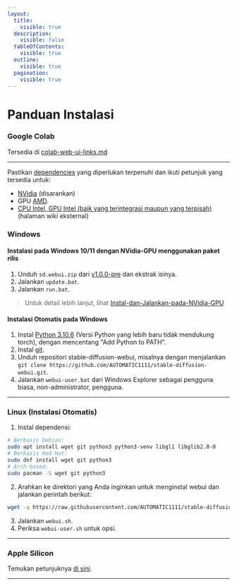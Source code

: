 ```yaml
---
layout:
  title:
    visible: true
  description:
    visible: false
  tableOfContents:
    visible: true
  outline:
    visible: true
  pagination:
    visible: true
---
```


# Panduan Instalasi

### Google Colab

Tersedia di [colab-web-ui-links.md](../links/colab-web-ui-links.md "mention")

***

Pastikan [dependencies](https://github.com/AUTOMATIC1111/stable-diffusion-webui/wiki/Dependencies) yang diperlukan terpenuhi dan ikuti petunjuk yang tersedia untuk:

* [NVidia](https://github.com/AUTOMATIC1111/stable-diffusion-webui/wiki/Install-and-Run-on-NVidia-GPUs) (disarankan)
* GPU [AMD](https://github.com/AUTOMATIC1111/stable-diffusion-webui/wiki/Install-and-Run-on-AMD-GPUs).
* [CPU Intel, GPU Intel (baik yang terintegrasi maupun yang terpisah)](https://github.com/openvinotoolkit/stable-diffusion-webui/wiki/Installation-on-Intel-Silicon) (halaman wiki eksternal)

### Windows

#### Instalasi pada Windows 10/11 dengan NVidia-GPU menggunakan paket rilis

1. Unduh `sd.webui.zip` dari [v1.0.0-pre](https://github.com/AUTOMATIC1111/stable-diffusion-webui/releases/tag/v1.0.0-pre) dan ekstrak isinya.
2. Jalankan `update.bat`.
3. Jalankan `run.bat`.

> Untuk detail lebih lanjut, lihat [Instal-dan-Jalankan-pada-NVidia-GPU](https://github.com/AUTOMATIC1111/stable-diffusion-webui/wiki/Install-and-Run-on-NVidia-GPUs)

#### Instalasi Otomatis pada Windows

1. Instal [Python 3.10.6](https://www.python.org/downloads/release/python-3106/) (Versi Python yang lebih baru tidak mendukung torch), dengan mencentang "Add Python to PATH".
2. Instal [git](https://git-scm.com/download/win).
3. Unduh repositori stable-diffusion-webui, misalnya dengan menjalankan `git clone https://github.com/AUTOMATIC1111/stable-diffusion-webui.git`.
4. Jalankan `webui-user.bat` dari Windows Explorer sebagai pengguna biasa, non-administrator, pengguna.

***

### Linux (Instalasi Otomatis)

1. Instal dependensi:

```bash
# Berbasis Debian:
sudo apt install wget git python3 python3-venv libgl1 libglib2.0-0
# Berbasis Red Hat:
sudo dnf install wget git python3
# Arch-based:
sudo pacman -S wget git python3
```

2. Arahkan ke direktori yang Anda inginkan untuk menginstal webui dan jalankan perintah berikut:

```bash
wget -q https://raw.githubusercontent.com/AUTOMATIC1111/stable-diffusion-webui/master/webui.sh
```

3. Jalankan `webui.sh`.
4. Periksa `webui-user.sh` untuk opsi.

***

### Apple Silicon

Temukan petunjuknya [di sini](https://github.com/AUTOMATIC1111/stable-diffusion-webui/wiki/Installation-on-Apple-Silicon).

***
